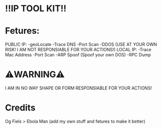 # ‼️IP TOOL KIT‼️
# Fetures: 
PUBLIC IP:
-geoLocate
-Trace DNS
-Port Scan
-DDOS (USE AT YOUR OWN RISK! I AM NOT RESPONSIABLE FOR YOUR ACTIONS!)
LOCAL IP:
-Trace Mac Address
-Port Scan
-ARP Spoof (Spoof your own DOS)
-RPC Dump

# ⚠️WARNING⚠️
I AM IN NO WAY SHAPE OR FORM RESPONSIABLE FOR YOUR ACTIONS!

# Credits
Og Fiels > Ebola Man
(add my own stuff and fetures to make it better)
